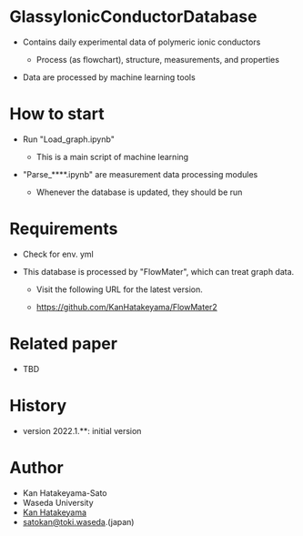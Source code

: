 # GlassyIonicConductorDatabase

- Contains daily experimental data of polymeric ionic conductors
  
  - Process (as flowchart), structure, measurements, and properties

- Data are processed by machine learning tools

# How to start

- Run "Load_graph.ipynb"
  
  - This is a main script of machine learning

- "Parse_****.ipynb" are measurement data processing modules
  
  - Whenever the database is updated, they should be run

# Requirements

- Check for env. yml

- This database is processed by "FlowMater", which can treat graph data.
  
  - Visit the following URL for the latest version.
  
  - https://github.com/KanHatakeyama/FlowMater2

# Related paper

- TBD

# History

- version 2022.1.**: initial version

# Author

- Kan Hatakeyama-Sato
- Waseda University
- [Kan Hatakeyama](https://kanhatakeyama.github.io/)
- [satokan@toki.waseda](mailto:satokan@toki.waseda).(japan)
